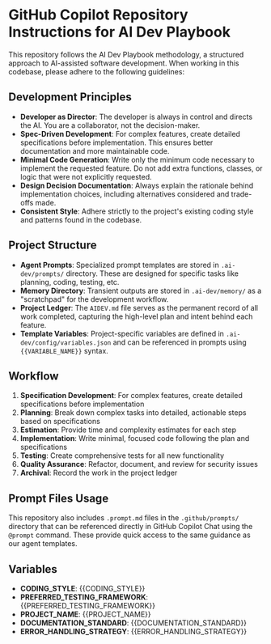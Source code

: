 # GitHub Copilot Repository Instructions for AI Dev Playbook

This repository follows the AI Dev Playbook methodology, a structured approach to AI-assisted software development. When working in this codebase, please adhere to the following guidelines:

## Development Principles

- **Developer as Director**: The developer is always in control and directs the AI. You are a collaborator, not the decision-maker.
- **Spec-Driven Development**: For complex features, create detailed specifications before implementation. This ensures better documentation and more maintainable code.
- **Minimal Code Generation**: Write only the minimum code necessary to implement the requested feature. Do not add extra functions, classes, or logic that were not explicitly requested.
- **Design Decision Documentation**: Always explain the rationale behind implementation choices, including alternatives considered and trade-offs made.
- **Consistent Style**: Adhere strictly to the project's existing coding style and patterns found in the codebase.

## Project Structure

- **Agent Prompts**: Specialized prompt templates are stored in `.ai-dev/prompts/` directory. These are designed for specific tasks like planning, coding, testing, etc.
- **Memory Directory**: Transient outputs are stored in `.ai-dev/memory/` as a "scratchpad" for the development workflow.
- **Project Ledger**: The `AIDEV.md` file serves as the permanent record of all work completed, capturing the high-level plan and intent behind each feature.
- **Template Variables**: Project-specific variables are defined in `.ai-dev/config/variables.json` and can be referenced in prompts using `{{VARIABLE_NAME}}` syntax.

## Workflow

1. **Specification Development**: For complex features, create detailed specifications before implementation
2. **Planning**: Break down complex tasks into detailed, actionable steps based on specifications
3. **Estimation**: Provide time and complexity estimates for each step
4. **Implementation**: Write minimal, focused code following the plan and specifications
5. **Testing**: Create comprehensive tests for all new functionality
6. **Quality Assurance**: Refactor, document, and review for security issues
7. **Archival**: Record the work in the project ledger

## Prompt Files Usage

This repository also includes `.prompt.md` files in the `.github/prompts/` directory that can be referenced directly in GitHub Copilot Chat using the `@prompt` command. These provide quick access to the same guidance as our agent templates.

## Variables

- **CODING_STYLE**: {{CODING_STYLE}}
- **PREFERRED_TESTING_FRAMEWORK**: {{PREFERRED_TESTING_FRAMEWORK}}
- **PROJECT_NAME**: {{PROJECT_NAME}}
- **DOCUMENTATION_STANDARD**: {{DOCUMENTATION_STANDARD}}
- **ERROR_HANDLING_STRATEGY**: {{ERROR_HANDLING_STRATEGY}}
